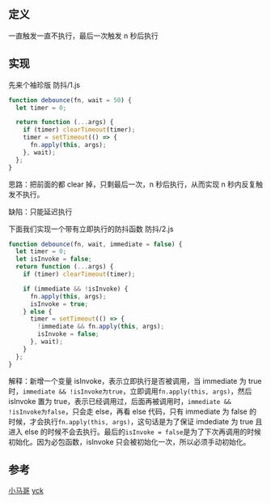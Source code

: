 ## 定义

一直触发一直不执行，最后一次触发 n 秒后执行

## 实现

先来个袖珍版
防抖/1.js

```js
function debounce(fn, wait = 50) {
  let timer = 0;

  return function (...args) {
    if (timer) clearTimeout(timer);
    timer = setTimeout(() => {
      fn.apply(this, args);
    }, wait);
  };
}
```

思路：把前面的都 clear 掉，只剩最后一次，n 秒后执行，从而实现 n 秒内反复触发不执行。

缺陷：只能延迟执行

下面我们实现一个带有立即执行的防抖函数
防抖/2.js

```js
function debounce(fn, wait, immediate = false) {
  let timer = 0;
  let isInvoke = false;
  return function (...args) {
    if (timer) clearTimeout(timer);

    if (immediate && !isInvoke) {
      fn.apply(this, args);
      isInvoke = true;
    } else {
      timer = setTimeout(() => {
        !immediate && fn.apply(this, args);
        isInvoke = false;
      }, wait);
    }
  };
}
```

解释：新增一个变量 isInvoke，表示立即执行是否被调用，当 immediate 为 true 时，`immediate && !isInvoke为true`，立即调用`fn.apply(this, args)`，然后 isInvoke 置为 true，表示已经调用过，后面再被调用时，`immediate && !isInvoke为false`，只会走 else，再看 else 代码，只有 immediate 为 false 的时候，才会执行`fn.apply(this, args)`，这句话是为了保证 imdediate 为 true 且进入 else 的时候不会去执行。最后的`isInvoke = false`是为了下次再调用的时候初始化。因为必包函数，isInvoke 只会被初始化一次，所以必须手动初始化。

## 参考

[小马哥](https://www.bilibili.com/video/BV1pQ4y1M71e?p=3&vd_source=1717bca8aebff18ca2591bd114c54e3f)
[yck](https://github1s.com/InterviewMap/CS-Interview-Knowledge-Map/blob/HEAD/JS/JS-ch.md)
